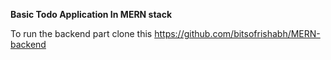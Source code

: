 **Basic Todo Application In MERN stack**

To run the backend part clone this https://github.com/bitsofrishabh/MERN-backend


